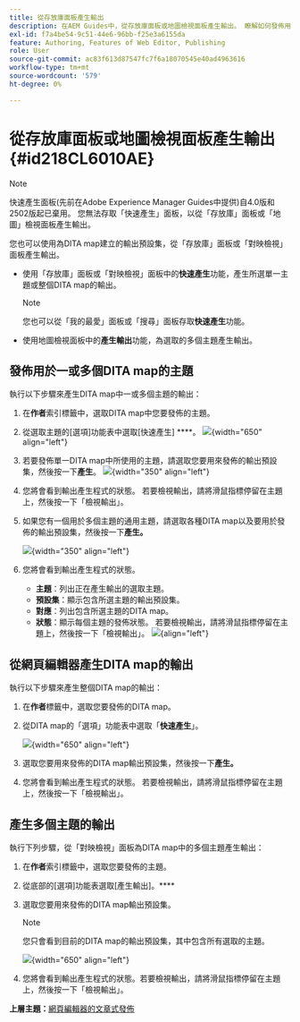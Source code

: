 ```yaml
---
title: 從存放庫面板產生輸出
description: 在AEM Guides中，從存放庫面板或地圖檢視面板產生輸出。 瞭解如何發佈用於一個或多個DITA map的主題，或為多個主題產生輸出。
exl-id: f7a4be54-9c51-44e6-96bb-f25e3a6155da
feature: Authoring, Features of Web Editor, Publishing
role: User
source-git-commit: ac83f613d87547fc7f6a18070545e40ad4963616
workflow-type: tm+mt
source-wordcount: '579'
ht-degree: 0%

---
```


# 從存放庫面板或地圖檢視面板產生輸出 {#id218CL6010AE}

>[!NOTE]
>
> 快速產生面板(先前在Adobe Experience Manager Guides中提供)自4.0版和2502版起已棄用。 您無法存取「快速產生」面板，以從「存放庫」面板或「地圖」檢視面板產生輸出。

您也可以使用為DITA map建立的輸出預設集，從「存放庫」面板或「對映檢視」面板產生輸出。

- 使用「存放庫」面板或「對映檢視」面板中的&#x200B;**快速產生**&#x200B;功能，產生所選單一主題或整個DITA map的輸出。

  >[!NOTE]
  >
  > 您也可以從「我的最愛」面板或「搜尋」面板存取&#x200B;**快速產生**&#x200B;功能。

- 使用地圖檢視面板中的&#x200B;**產生輸出**&#x200B;功能，為選取的多個主題產生輸出。

## 發佈用於一或多個DITA map的主題

執行以下步驟來產生DITA map中一或多個主題的輸出：

1. 在&#x200B;**作者**&#x200B;索引標籤中，選取DITA map中您要發佈的主題。

1. 從選取主題的[選項]功能表中選取[快速產生] ****。
   ![](images/select-topic-options-menu_cs.png){width="650" align="left"}

1. 若要發佈單一DITA map中所使用的主題，請選取您要用來發佈的輸出預設集，然後按一下&#x200B;**產生**。
   ![](images/select-preset_cs.png){width="350" align="left"}

1. 您將會看到輸出產生程式的狀態。 若要檢視輸出，請將滑鼠指標停留在主題上，然後按一下「檢視輸出」。

1. 如果您有一個用於多個主題的通用主題，請選取各種DITA map以及要用於發佈的輸出預設集，然後按一下&#x200B;**產生。**

   ![](images/select-preset-multiple-maps_cs.png){width="350" align="left"}

1. 您將會看到輸出產生程式的狀態。

   - **主題**：列出正在產生輸出的選取主題。
   - **預設集**：顯示包含所選主題的輸出預設集。
   - **對應**：列出包含所選主題的DITA map。
   - **狀態**：顯示每個主題的發佈狀態。
若要檢視輸出，請將滑鼠指標停留在主題上，然後按一下「檢視輸出」。
     ![](images/output-multiple-maps_cs.png){align="left"}


## 從網頁編輯器產生DITA map的輸出

執行以下步驟來產生整個DITA map的輸出：

1. 在&#x200B;**作者**&#x200B;標籤中，選取您要發佈的DITA map。

1. 從DITA map的「選項」功能表中選取「**快速產生**」。

   ![](images/select-map-options-menu_cs.png){width="650" align="left"}

1. 選取您要用來發佈的DITA map輸出預設集，然後按一下&#x200B;**產生。**

1. 您將會看到輸出產生程式的狀態。 若要檢視輸出，請將滑鼠指標停留在主題上，然後按一下「檢視輸出」。


## 產生多個主題的輸出

執行下列步驟，從「對映檢視」面板為DITA map中的多個主題產生輸出：

1. 在&#x200B;**作者**&#x200B;索引標籤中，選取您要發佈的主題。

1. 從底部的[選項]功能表選取[產生輸出]。****

1. 選取您要用來發佈的DITA map輸出預設集。

   >[!NOTE]
   >
   > 您只會看到目前的DITA map的輸出預設集，其中包含所有選取的主題。

   ![](images/generate-output-multiple-topics_cs.png){width="650" align="left"}

1. 您將會看到輸出產生程式的狀態。若要檢視輸出，請將滑鼠指標停留在主題上，然後按一下「檢視輸出」。


**上層主題：**[&#x200B;網頁編輯器的文章式發佈](web-editor-article-publishing.md)
